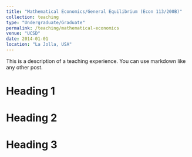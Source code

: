 ```yaml
---
title: "Mathematical Economics/General Equilibrium (Econ 113/200B)"
collection: teaching
type: "Undergraduate/Graduate"
permalink: /teaching/mathematical-economics
venue: "UCSD"
date: 2014-01-01
location: "La Jolla, USA"
---
```


This is a description of a teaching experience. You can use markdown like any other post.

Heading 1
======

Heading 2
======

Heading 3
======
